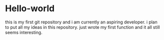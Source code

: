 # Hello-world
this is my first git repository and i am currently an aspiring developer. i plan to put all my ideas in this repository.
just wrote my first function and it all still seems interesting.
